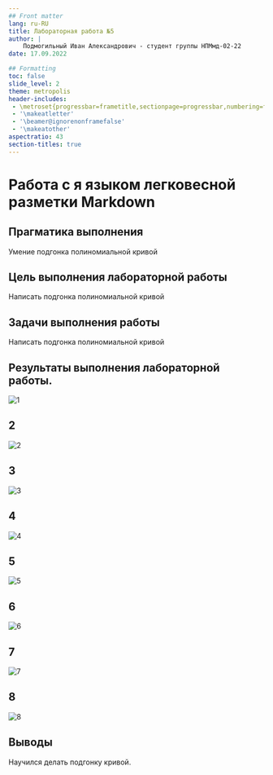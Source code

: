 ```yaml
---
## Front matter
lang: ru-RU
title: Лабораторная работа №5
author: |
	Подмогильный Иван Александрович - студент группы НПМмд-02-22
date: 17.09.2022

## Formatting
toc: false
slide_level: 2
theme: metropolis
header-includes:
 - \metroset{progressbar=frametitle,sectionpage=progressbar,numbering=fraction}
 - '\makeatletter'
 - '\beamer@ignorenonframefalse'
 - '\makeatother'
aspectratio: 43
section-titles: true
---
```


# Работа с я языком легковесной разметки Markdown

## Прагматика выполнения

Умение подгонка полиномиальной кривой

## Цель выполнения лабораторной работы

Написать подгонка полиномиальной кривой

## Задачи выполнения работы

Написать подгонка полиномиальной кривой

## Результаты выполнения лабораторной работы.

![1](image/1.png)

## 2
![2](image/2.png)

## 3
![3](image/3.png)

## 4
![4](image/4.png)

## 5
![5](image/5.png)

## 6
![6](image/6.png)

## 7
![7](image/7.png)

## 8
![8](image/8.png)

## Выводы

Научился делать подгонку кривой.
